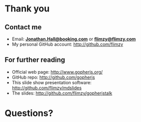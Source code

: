 # Thank you

## Contact me

- Email: **Jonathan.Hall@booking.com** or **flimzy@flimzy.com**
- My personal GitHub account: http://github.com/flimzy

## For further reading

- Official web page: http://www.gopherjs.org/
- GitHub repo: http://github.com/gopherjs
- This slide show presentation software: http://github.com/flimzy/mdslides
- The slides: http://github.com/flimzy/gopherjstalk

# Questions?
